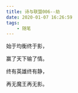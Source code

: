 ```yaml
---
title: 诗与联盟006--劫
date: 2020-01-07 16:26:59
tags:
    - 随笔
---
```

始于均衡终于影，

赢了天下输了情。
<!--more-->
终有英雄终有静，

再无魔王再无影。